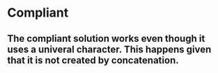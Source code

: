 # Compliant

## The compliant solution works even though it uses a univeral character. This happens given that it is not created by concatenation.